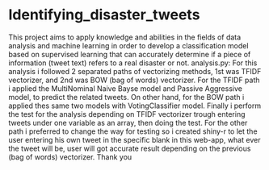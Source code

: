 # Identifying_disaster_tweets
This project aims to apply knowledge and abilities in the fields of data analysis and machine learning 
in order to develop a classification model based on supervised learning that can accurately determine if
a piece of information (tweet text) refers to a real disaster or not. 
analysis.py:
For this analysis i followed 2 separated paths of vectorizing methods, 1st was TFIDF vectorizer, and 2nd was BOW (bag of words) vectorizer. 
For the TFIDF path i applied the MultiNominal Naive Bayse model and   Passive Aggressive model, to predict the related tweets.
On other hand, for the BOW path i applied thes same two models with VotingClassifier model. Finally i perform the test for the analysis depending on TFIDF
vectorizer trough entering tweets under one variable as an array, then doing the test. For the other path i preferred to change the way for testing so i created
shiny-r to let the user entering his own tweet in the specific blank in this web-app, what ever the tweet will be, user will got accurate result depending on the previous (bag of words) vectorizer. Thank you
